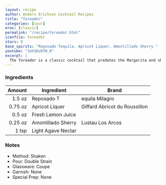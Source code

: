 ```yaml
---
layout: recipe
author: Anders Erickson Cocktail Recipes
title: "Toreador"
categories: [sour]
eras: [classic]
permalink: "/recipe/toreador.html"
iconfile: toreador
stars: 0
base_spirits: "Reposado Tequila, Apricot Liquer, Amontillado Sherry "
youtube: "3aV3DzDfW_A"
excerpt: |
  The Toreador is a classic cocktail that predates the Margarita and showcases tequila in a balanced and approachable way. It's a great choice for those who want to explore tequila beyond the classic Margarita.
---
```


### Ingredients

|  Amount | Ingredient         | Brand                         |
| ------: | ------------------ | ----------------------------- |
|  1.5 oz | Reposado T         | equila Milagro                |
| 0.75 oz | Apricot Liquer     | Giffard Abricot du Roussillon |
|  0.5 oz | Fresh Lemon Juice  |
| 0.25 oz | Amontillado Sherry | Lustau Los Arcos              |
|   1 tsp | Light Agave Nectar |

### Notes

- Method: Shaken
- Pour: Double Strain
- Glassware: Coupe
- Garnish: None
- Special Prep: None
